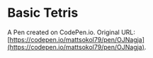 # Basic Tetris

A Pen created on CodePen.io. Original URL: [https://codepen.io/mattsokol79/pen/OJNagja](https://codepen.io/mattsokol79/pen/OJNagja).


